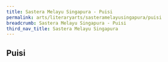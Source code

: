 ```yaml
---
title: Sastera Melayu Singapura - Puisi
permalink: arts/literaryarts/sasteramelayusingapura/puisi
breadcrumb: Sastera Melayu Singapura - Puisi
third_nav_title: Sastera Melayu Singapura
---
```


## **Puisi**